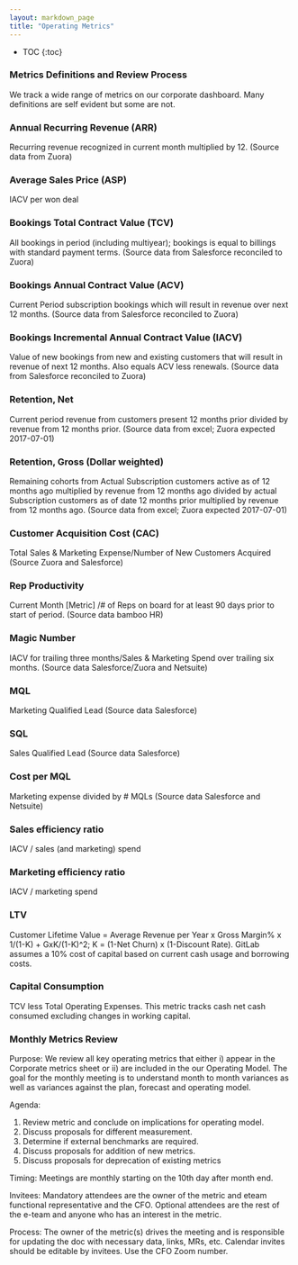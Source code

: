 ```yaml
---
layout: markdown_page
title: "Operating Metrics"
---
```


- TOC
{:toc}

### Metrics Definitions and Review Process

We track a wide range of metrics on our corporate dashboard. Many definitions are self evident but some are not.

### Annual Recurring Revenue (ARR)

Recurring revenue recognized in current month multiplied by 12. (Source data from Zuora)

### Average Sales Price (ASP)

IACV per won deal

### Bookings Total Contract Value (TCV)

All bookings in period (including multiyear); bookings is equal to billings with standard payment terms. (Source data from Salesforce reconciled to Zuora)

### Bookings Annual Contract Value (ACV)
Current Period subscription bookings which will result in revenue over next 12 months. (Source data from Salesforce reconciled to Zuora)

### Bookings Incremental Annual Contract Value (IACV)
Value of new bookings from new and existing customers that will result in revenue of next 12 months. Also equals ACV less renewals. (Source data from Salesforce reconciled to Zuora)

### Retention, Net
Current period revenue from customers present 12 months prior divided by revenue from 12 months prior. (Source data from excel; Zuora expected 2017-07-01)

### Retention, Gross (Dollar weighted)
Remaining cohorts from Actual Subscription customers active as of 12 months ago multiplied by revenue from 12 months ago divided by actual Subscription customers as of date 12 months prior multiplied by revenue from 12 months ago. (Source data from excel; Zuora expected 2017-07-01)

### Customer Acquisition Cost (CAC)
Total Sales & Marketing Expense/Number of New Customers Acquired (Source Zuora and Salesforce)

### Rep Productivity
Current Month [Metric] /# of Reps on board for at least 90 days prior to start of period. (Source data bamboo HR)

### Magic Number
IACV for trailing three months/Sales & Marketing Spend over trailing six months. (Source data Salesforce/Zuora and Netsuite)

### MQL
Marketing Qualified Lead (Source data Salesforce)

### SQL
Sales Qualified Lead (Source data Salesforce)

### Cost per MQL
Marketing expense divided by # MQLs (Source data Salesforce and Netsuite)

### Sales efficiency ratio
IACV / sales (and marketing) spend

### Marketing efficiency ratio
IACV / marketing spend

### LTV
Customer Lifetime Value = Average Revenue per Year x Gross Margin% x 1/(1-K) + GxK/(1-K)^2; K = (1-Net Churn) x (1-Discount Rate).  GitLab assumes a 10% cost of capital based on current cash usage and borrowing costs.

### Capital Consumption
TCV less Total Operating Expenses.  This metric tracks cash net cash consumed excluding changes in working capital.

### Monthly Metrics Review

Purpose:  We review all key operating metrics that either i) appear in the Corporate metrics sheet or ii) are included in the our Operating Model. The goal for the monthly meeting is to understand month to month variances as well as variances against the plan, forecast and operating model.

Agenda:
1. Review metric and conclude on implications for operating model.
1. Discuss proposals for different measurement.
1. Determine if external benchmarks are required.
1. Discuss proposals for addition of new metrics.
1. Discuss proposals for deprecation of existing metrics

Timing:  Meetings are monthly starting on the 10th day after month end.

Invitees:  Mandatory attendees are the owner of the metric and eteam functional representative and the CFO.  Optional attendees are the rest of the e-team and anyone who has an interest in the metric.

Process:  The owner of the metric(s) drives the meeting and is responsible for updating the doc with necessary data, links, MRs, etc. Calendar invites should be editable by invitees.  Use the CFO Zoom number.

